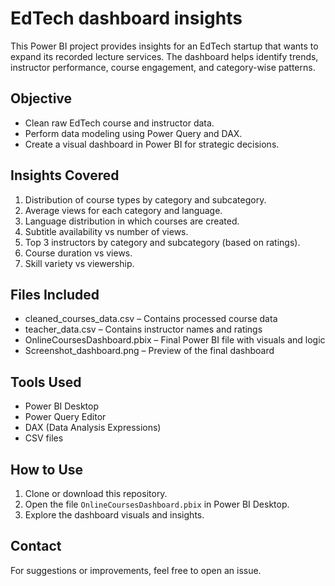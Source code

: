 # EdTech dashboard insights

This Power BI project provides insights for an EdTech startup that wants to expand its recorded lecture services. The dashboard helps identify trends, instructor performance, course engagement, and category-wise patterns.

## Objective

- Clean raw EdTech course and instructor data.
- Perform data modeling using Power Query and DAX.
- Create a visual dashboard in Power BI for strategic decisions.

## Insights Covered

1. Distribution of course types by category and subcategory.
2. Average views for each category and language.
3. Language distribution in which courses are created.
4. Subtitle availability vs number of views.
5. Top 3 instructors by category and subcategory (based on ratings).
6. Course duration vs views.
7. Skill variety vs viewership.

## Files Included

- cleaned_courses_data.csv – Contains processed course data
- teacher_data.csv – Contains instructor names and ratings
- OnlineCoursesDashboard.pbix – Final Power BI file with visuals and logic
- Screenshot_dashboard.png – Preview of the final dashboard

## Tools Used

- Power BI Desktop
- Power Query Editor
- DAX (Data Analysis Expressions)
- CSV files

## How to Use
1. Clone or download this repository.
2. Open the file `OnlineCoursesDashboard.pbix` in Power BI Desktop.
3. Explore the dashboard visuals and insights.

## Contact

For suggestions or improvements, feel free to open an issue.
